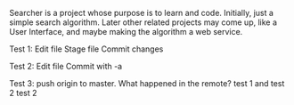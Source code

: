 Searcher is a project whose purpose is to learn and code.
Initially, just a simple search algorithm.
Later other related projects may come up, like a User Interface, and maybe making the algorithm a web service.

Test 1:
Edit file
Stage file
Commit changes


Test 2:
Edit file
Commit with -a

Test 3:
push origin to master.
What happened in the remote?
test 1 and test 2
test 2
